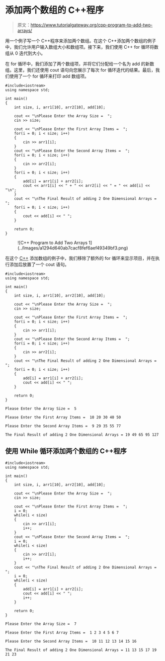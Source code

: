 # 添加两个数组的 C++程序

> 原文：<https://www.tutorialgateway.org/cpp-program-to-add-two-arrays/>

用一个例子写一个 C++程序来添加两个数组。在这个 C++添加两个数组的例子中，我们允许用户输入数组大小和数组项。接下来，我们使用 C++ for 循环将数组从 0 迭代到大小。

在 for 循环中，我们添加了两个数组项，并将它们分配给一个名为 add 的新数组。这里，我们还使用 cout 语句向您展示了每次 for 循环迭代的结果。最后，我们使用了一个 for 循环来打印 add 数组项。

```
#include<iostream>
using namespace std;

int main()
{
	int size, i, arr1[10], arr2[10], add[10];

	cout << "\nPlease Enter the Array Size =  ";
	cin >> size;

	cout << "\nPlease Enter the First Array Items =  ";
	for(i = 0; i < size; i++)
	{
		cin >> arr1[i];
	}	
	cout << "\nPlease Enter the Second Array Items =  ";
	for(i = 0; i < size; i++)
	{
		cin >> arr2[i];
	}
	for(i = 0; i < size; i++)
	{
		add[i] = arr1[i] + arr2[i];
		cout << arr1[i] << " + " << arr2[i] << " = " << add[i] << "\n";
	}
	cout << "\nThe Final Result of adding 2 One Dimensional Arrays = ";
	for(i = 0; i < size; i++)
	{
		cout << add[i] << " ";
	}

 	return 0;
}
```

<figure class="wp-block-image size-large">![C++ Program to Add Two Arrays 1](../Images/a1294d640ab7cacf8fef6aef49349bf3.png)</figure>

在这个 [C++](https://www.tutorialgateway.org/cpp-programs/) 添加数组的例子中，我们移除了额外的 for 循环来显示项目，并在执行添加后放置了一个 cout 语句。

```
#include<iostream>
using namespace std;

int main()
{
	int size, i, arr1[10], arr2[10], add[10];

	cout << "\nPlease Enter the Array Size =  ";
	cin >> size;

	cout << "\nPlease Enter the First Array Items =  ";
	for(i = 0; i < size; i++)
	{
		cin >> arr1[i];
	}	
	cout << "\nPlease Enter the Second Array Items =  ";
	for(i = 0; i < size; i++)
	{
		cin >> arr2[i];
	}
	cout << "\nThe Final Result of adding 2 One Dimensional Arrays = ";
	for(i = 0; i < size; i++)
	{
		add[i] = arr1[i] + arr2[i];
		cout << add[i] << " ";
	}

 	return 0;
}
```

```
Please Enter the Array Size =  5

Please Enter the First Array Items =  10 20 30 40 50

Please Enter the Second Array Items =  9 29 35 55 77

The Final Result of adding 2 One Dimensional Arrays = 19 49 65 95 127 
```

## 使用 While 循环添加两个数组的 C++程序

```
#include<iostream>
using namespace std;

int main()
{
	int size, i, arr1[10], arr2[10], add[10];

	cout << "\nPlease Enter the Array Size =  ";
	cin >> size;

	cout << "\nPlease Enter the First Array Items =  ";
	i = 0; 
	while(i < size)
	{
		cin >> arr1[i];
		i++;
	}	
	cout << "\nPlease Enter the Second Array Items =  ";
	i = 0; 
	while(i < size)
	{
		cin >> arr2[i];
		i++;
	}
	cout << "\nThe Final Result of adding 2 One Dimensional Arrays = ";
	i = 0; 
	while(i < size)
	{
		add[i] = arr1[i] + arr2[i];
		cout << add[i] << " ";
		i++;
	}

 	return 0;
}
```

```
Please Enter the Array Size =  7

Please Enter the First Array Items =  1 2 3 4 5 6 7

Please Enter the Second Array Items =  10 11 12 13 14 15 16

The Final Result of adding 2 One Dimensional Arrays = 11 13 15 17 19 21 23
```